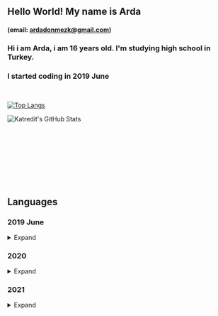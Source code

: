 ## Hello World! My name is Arda
#### (email: ardadonmezk@gmail.com)

### Hi i am Arda, i am 16 years old. I'm studying high school in Turkey.<br/>
### I started coding in 2019 June

<br />


[![Top Langs](https://github-readme-stats.vercel.app/api/top-langs/?username=katredit&theme=dark&hide_border=true&layout=compact)](https://github.com/Katredit)




<img align="left" alt="Katredit's GitHub Stats" src="https://github-readme-stats.vercel.app/api?username=Katredit&show_icons=true&theme=dark&hide_border=true&layout=compact" />


<br>
<br>
<br>
<br>
<br>
<br>
<br>
<br>
<br>

## Languages


<h3>2019 June</h2>
<details>
  <summary>Expand</summary>

- Learned LUA

- Learned MTA
  
- Learned MySQL

- Learned HTML

- Learned CSS

- Learned some Javascript

</details>

<h3>2020</h2>
<details>
  <summary>Expand</summary>
  
- Learned OOP for LUA
  
- Learned a lot of Javascript

- Learned some VueJS

- Learned some ElectronJS

- Learned some PHP

</details>

<h3>2021</h2>
<details>
  <summary>Expand</summary>
  
- Learned a lot of Javascript

- Learned NodeJS

- Learned VueJS

- Learned ExpressJS and Axios

- Learned ElectronJS

- Learned MongoDB

- Learned PHP

- I am learning Alt:V

</details>
